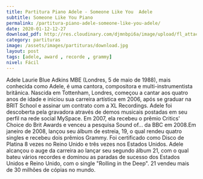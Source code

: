 ```yaml
---
title: Partitura Piano Adele - Someone Like You  Adele
subtitle: Someone Like You Piano
permalink: /partitura-piano-adele-someone-like-you-adele/
date: 2020-01-12-12-27
download_pdf: http://res.cloudinary.com/djmnbpi6a/image/upload/fl_attachment/v1/sheetmusic/adele-someone-like-you-adele.pdf
category: partituras
image: /assets/images/partituras/download.jpg
layout: post
tags: [adele, award , recorde , grammy]
nivel: Fácil
---
```

Adele Laurie Blue Adkins MBE (Londres, 5 de maio de 1988), mais conhecida como Adele, é uma cantora, compositora e multi-instrumentista britânica. Nascida em Tottenham, Londres, começou a cantar aos quatro anos de idade e iniciou sua carreira artística em 2006, após se graduar na  BRIT School e assinar um contrato com a XL Recordings. Adele foi descoberta pela gravadora através de demos musicais postadas em seu perfil na rede social MySpace. Em 2007, ela recebeu o prêmio Critics' Choice do Brit Awards e venceu a pesquisa Sound of... da BBC em 2008.Em janeiro de 2008, lançou seu álbum de estreia, 19, o qual rendeu quatro singles e recebeu dois prêmios Grammy. Foi certificado como Disco de Platina 8 vezes no Reino Unido e três vezes nos Estados Unidos. Adele alcançou o auge da carreira ao lançar seu segundo álbum 21, com o qual bateu vários recordes e dominou as paradas de sucesso dos Estados Unidos e Reino Unido, com o single "Rolling in the Deep". 21 vendeu mais de 30 milhões de cópias no mundo.  
